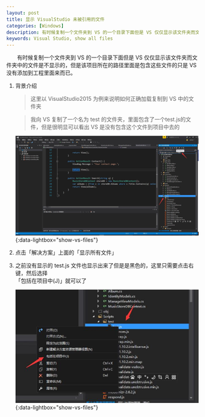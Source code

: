 ```yaml
---
layout: post
title: 显示 VisualStudio 未被引用的文件
categories: [Windows]
description: 有时候复制一个文件夹到 VS 的一个目录下面但是 VS 仅仅显示该文件夹而文件夹中的文件是不显示的
keywords: Visual Studio, show all files
---
```

　　有时候复制一个文件夹到 VS 的一个目录下面但是 VS 仅仅显示该文件夹而文件夹中的文件是不显示的，但是该项目所在的路径里面是包含这些文件的只是 VS 没有添加到工程里面来而已。

1. 背景介绍

    > 这里以 VisualStudio2015 为例来说明如何正确加载复制到 VS 中的文件夹

    > 我向 VS 复制了一个名为 test 的文件夹，里面包含了一个test.js的文件，但是很明显可以看出 VS 是没有包含这个文件到项目中去的

    [![vs-copy-folder][img1]][img1]{:data-lightbox="show-vs-files"}


2. 点击「解决方案」上面的「显示所有文件」

3. 之前没有显示的 test.js 文件也显示出来了但是是黑色的，这里只需要点击右键，然后选择<br/>「包括在项目中(J)」就可以了

	[![vs-include-files][img2]][img2]{:data-lightbox="show-vs-files"}


[img1]: /images/post/windows/vs-copy-folder.jpg
[img2]: /images/post/windows/vs-include-files.jpg
